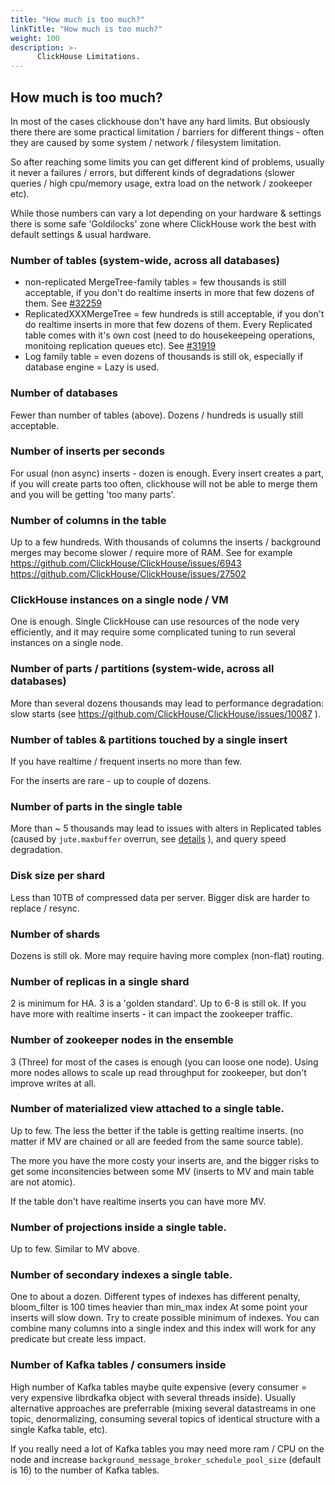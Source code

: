 ```yaml
---
title: "How much is too much?"
linkTitle: "How much is too much?"
weight: 100
description: >-
      ClickHouse Limitations.
---
```


## How much is too much?

In most of the cases clickhouse don't have any hard limits. But obsiously there there are some practical limitation / barriers for different things - often they are caused by some system / network / filesystem limitation.

So after reaching some limits you can get different kind of problems, usually it never a failures / errors, but different kinds of degradations (slower queries / high cpu/memory usage, extra load on the network / zookeeper etc).

While those numbers can vary a lot depending on your hardware & settings there is some safe 'Goldilocks' zone where ClickHouse work the best with default settings & usual hardware.

### Number of tables (system-wide, across all databases)

- non-replicated MergeTree-family tables = few thousands is still acceptable, if you don't do realtime inserts in more that few dozens of them. See [#32259](https://github.com/ClickHouse/ClickHouse/issues/32259)
- ReplicatedXXXMergeTree = few hundreds is still acceptable, if you don't do realtime inserts in more that few dozens of them. Every Replicated table comes with it's own cost (need to do housekeepeing operations, monitoing replication queues etc). See [#31919](https://github.com/ClickHouse/ClickHouse/issues/31919)
- Log family table = even dozens of thousands is still ok, especially if database engine = Lazy is used.

### Number of databases 

Fewer than number of tables (above). Dozens / hundreds is usually still acceptable.

### Number of inserts per seconds

For usual (non async) inserts - dozen is enough. Every insert creates a part, if you will create parts too often, clickhouse will not be able to merge them and you will be getting 'too many parts'.

### Number of columns in the table

Up to a few hundreds. With thousands of columns the inserts / background merges may become slower / require more of RAM.
See for example https://github.com/ClickHouse/ClickHouse/issues/6943 https://github.com/ClickHouse/ClickHouse/issues/27502 

### ClickHouse instances on a single node / VM

One is enough. Single ClickHouse can use resources of the node very efficiently, and it may require some complicated tuning to run several instances on a single node.

### Number of parts / partitions (system-wide, across all databases)

More than several dozens thousands may lead to performance degradation: slow starts (see https://github.com/ClickHouse/ClickHouse/issues/10087 ).

### Number of tables & partitions touched by a single insert

If you have realtime / frequent inserts no more than few. 

For the inserts are rare - up to couple of dozens.

### Number of parts in the single table

More than ~ 5 thousands may lead to issues with alters in Replicated tables (caused by `jute.maxbuffer` overrun, see [details](Robin-kb-setup-and-maintenance_zookeeper-session-expired.md) ), and query speed degradation.

### Disk size per shard

Less than 10TB of compressed data per server. Bigger disk are harder to replace / resync. 

### Number of shards

Dozens is still ok. More may require having more complex (non-flat) routing.

### Number of replicas in a single shard 

2 is minimum for HA. 3 is a 'golden standard'. Up to 6-8 is still ok. If you have more with realtime inserts - it can impact the zookeeper traffic.

### Number of zookeeper nodes in the ensemble 

3 (Three) for most of the cases is enough (you can loose one node). Using more nodes allows to scale up read throughput for zookeeper, but don't improve writes at all.

### Number of materialized view attached to a single table.

Up to few. The less the better if the table is getting realtime inserts. (no matter if MV are chained or all are feeded from the same source table). 

The more you have the more costy your inserts are, and the bigger risks to get some inconsitencies between some MV (inserts to MV and main table are not atomic).

If the table don't have realtime inserts you can have more MV. 

### Number of projections inside a single table.

Up to few. Similar to MV above. 

### Number of secondary indexes a single table.

One to about a dozen. Different types of indexes has different penalty, bloom_filter is 100 times heavier than min_max index
At some point your inserts will slow down. Try to create possible minimum of indexes.
You can combine many columns into a single index and this index will work for any predicate but create less impact. 

### Number of Kafka tables / consumers inside 

High number of Kafka tables maybe quite expensive (every consumer = very expensive librdkafka object with several threads inside).
Usually alternative approaches are preferrable (mixing several datastreams in one topic, denormalizing, consuming several topics of identical structure with a single Kafka table, etc).

If you really need a lot of Kafka tables you may need more ram / CPU on the node and
increase `background_message_broker_schedule_pool_size` (default is 16) to the number of Kafka tables.
